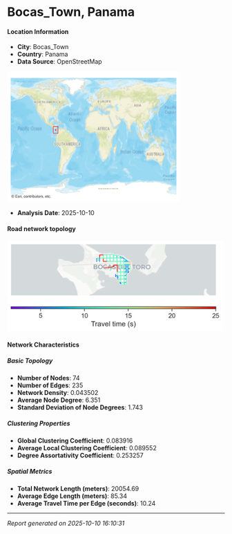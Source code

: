 # Bocas_Town, Panama

#### Location Information

- **City**: Bocas_Town
- **Country**: Panama
- **Data Source**: OpenStreetMap
<img src="Bocas_Town_location.png" alt="Bocas_Town Location Map" width="400" />

- **Analysis Date**: 2025-10-10

#### Road network topology

<img src="Bocas_Town_network_map.png" alt="Bocas_Town Road Network Map" width="500"/>

#### Network Characteristics

##### Basic Topology

- **Number of Nodes**: 74
- **Number of Edges**: 235
- **Network Density**: 0.043502
- **Average Node Degree**: 6.351
- **Standard Deviation of Node Degrees**: 1.743

##### Clustering Properties

- **Global Clustering Coefficient**: 0.083916
- **Average Local Clustering Coefficient**: 0.089552
- **Degree Assortativity Coefficient**: 0.253257

##### Spatial Metrics

- **Total Network Length (meters)**: 20054.69
- **Average Edge Length (meters)**: 85.34
- **Average Travel Time per Edge (seconds)**: 10.24

---
*Report generated on 2025-10-10 16:10:31*
